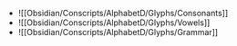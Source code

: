 - ![[Obsidian/Conscripts/AlphabetD/Glyphs/Consonants]]
- ![[Obsidian/Conscripts/AlphabetD/Glyphs/Vowels]]
- ![[Obsidian/Conscripts/AlphabetD/Glyphs/Grammar]]